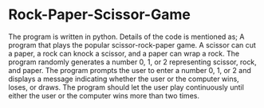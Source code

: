 # Rock-Paper-Scissor-Game
The program is written in python.
Details of the code is mentioned as;
A program that plays the popular scissor-rock-paper game. 
A scissor can cut a paper, a rock can knock a scissor, and a paper can wrap a rock.
The program randomly generates a number 0, 1, or 2 representing scissor, rock, and paper.
The program prompts the user to enter a number 0, 1, or 2 and displays a message indicating whether the user or the computer wins, loses, or draws.
The program should let the user play continuously until either the user or the computer wins more than two times.
